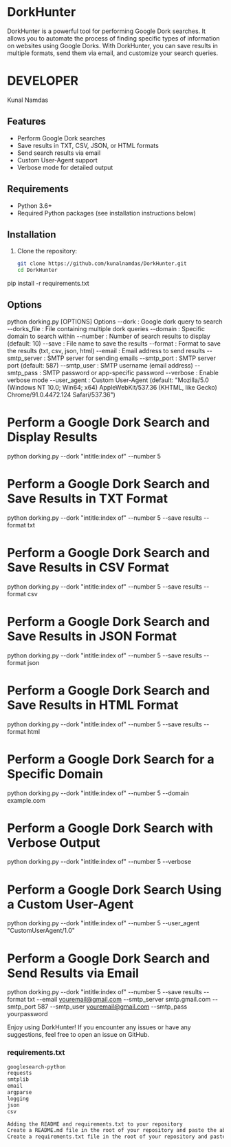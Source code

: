# DorkHunter

DorkHunter is a powerful tool for performing Google Dork searches. It allows you to automate the process of finding specific types of information on websites using Google Dorks. With DorkHunter, you can save results in multiple formats, send them via email, and customize your search queries.

# DEVELOPER
Kunal Namdas

## Features

- Perform Google Dork searches
- Save results in TXT, CSV, JSON, or HTML formats
- Send search results via email
- Custom User-Agent support
- Verbose mode for detailed output

## Requirements

- Python 3.6+
- Required Python packages (see installation instructions below)

## Installation

1. Clone the repository:

   ```bash
   git clone https://github.com/kunalnamdas/DorkHunter.git
   cd DorkHunter
pip install -r requirements.txt

## Options
python dorking.py [OPTIONS]
Options
--dork : Google dork query to search
--dorks_file : File containing multiple dork queries
--domain : Specific domain to search within
--number : Number of search results to display (default: 10)
--save : File name to save the results
--format : Format to save the results (txt, csv, json, html)
--email : Email address to send results
--smtp_server : SMTP server for sending emails
--smtp_port : SMTP server port (default: 587)
--smtp_user : SMTP username (email address)
--smtp_pass : SMTP password or app-specific password
--verbose : Enable verbose mode
--user_agent : Custom User-Agent (default: "Mozilla/5.0 (Windows NT 10.0; Win64; x64) AppleWebKit/537.36 (KHTML, like Gecko) Chrome/91.0.4472.124 Safari/537.36")


# Perform a Google Dork Search and Display Results
python dorking.py --dork "intitle:index of" --number 5

# Perform a Google Dork Search and Save Results in TXT Format
python dorking.py --dork "intitle:index of" --number 5 --save results --format txt

# Perform a Google Dork Search and Save Results in CSV Format
python dorking.py --dork "intitle:index of" --number 5 --save results --format csv

# Perform a Google Dork Search and Save Results in JSON Format
python dorking.py --dork "intitle:index of" --number 5 --save results --format json

# Perform a Google Dork Search and Save Results in HTML Format
python dorking.py --dork "intitle:index of" --number 5 --save results --format html

# Perform a Google Dork Search for a Specific Domain
python dorking.py --dork "intitle:index of" --number 5 --domain example.com

# Perform a Google Dork Search with Verbose Output
python dorking.py --dork "intitle:index of" --number 5 --verbose

# Perform a Google Dork Search Using a Custom User-Agent
python dorking.py --dork "intitle:index of" --number 5 --user_agent "CustomUserAgent/1.0"

# Perform a Google Dork Search and Send Results via Email
python dorking.py --dork "intitle:index of" --number 5 --save results --format txt --email youremail@gmail.com --smtp_server smtp.gmail.com --smtp_port 587 --smtp_user youremail@gmail.com --smtp_pass yourpassword

Enjoy using DorkHunter! If you encounter any issues or have any suggestions, feel free to open an issue on GitHub.


### requirements.txt

```txt
googlesearch-python
requests
smtplib
email
argparse
logging
json
csv

Adding the README and requirements.txt to your repository
Create a README.md file in the root of your repository and paste the above content.
Create a requirements.txt file in the root of your repository and paste the required packages list.
